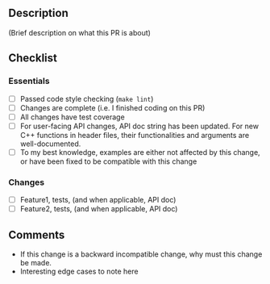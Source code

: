 ## Description ##
(Brief description on what this PR is about)

## Checklist ##
### Essentials ###
- [ ] Passed code style checking (`make lint`)
- [ ] Changes are complete (i.e. I finished coding on this PR)
- [ ] All changes have test coverage
- [ ] For user-facing API changes, API doc string has been updated. For new C++ functions in header files, their functionalities and arguments are well-documented. 
- [ ] To my best knowledge, examples are either not affected by this change, or have been fixed to be compatible with this change

### Changes ###
- [ ] Feature1, tests, (and when applicable, API doc)
- [ ] Feature2, tests, (and when applicable, API doc)

## Comments ##
- If this change is a backward incompatible change, why must this change be made.
- Interesting edge cases to note here
